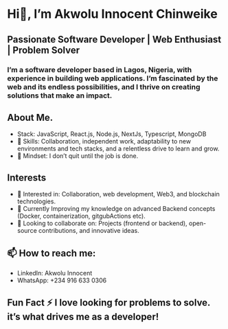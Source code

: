 #  Hi👋, I’m Akwolu Innocent Chinweike
## Passionate Software Developer | Web Enthusiast | Problem Solver
### I’m a software developer based in Lagos, Nigeria, with experience in building web applications. I’m fascinated by the web and its endless possibilities, and I thrive on creating solutions that make an impact.

## About Me.
- Stack: JavaScript, React.js, Node.js, NextJs, Typescript,  MongoDB
- 🌟 Skills: Collaboration, independent work, adaptability to new environments and tech stacks, and a relentless drive to learn and grow.
- 🚀 Mindset: I don’t quit until the job is done.
  
## Interests
- 👀 Interested in: Collaboration, web development, Web3, and blockchain technologies.
- 🌱 Currently Improving my knowledge on advanced Backend concepts (Docker, containerization, gitgubActions etc).
- 💞️ Looking to collaborate on: Projects (frontend or backend), open-source contributions, and innovative ideas.

## 📫 How to reach me:
- LinkedIn: Akwolu Innocent
- WhatsApp: +234 916 633 0306
  
## Fun Fact ⚡ I love looking for problems to solve. it’s what drives me as a developer!

<!---
Chinweike99/Chinweike99 is a ✨ special ✨ repository because its `README.md` (this file) appears on your GitHub profile.
You can click the Preview link to take a look at your changes.
--->
